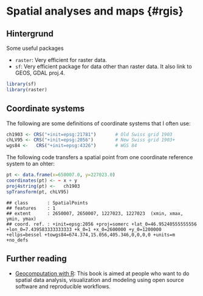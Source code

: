
# Spatial analyses and maps {#rgis}

## Hintergrund
Some useful packages
- `raster`: Very efficient for raster data.
- `sf`: Very efficient package for data other than raster data. It also link to GEOS, GDAL proj.4.


```r
library(sf)
library(raster)
```

## Coordinate systems
The following are some definitions of coordinate systems that I often use:


```r
ch1903 <- CRS("+init=epsg:21781")       # Old Swiss grid 1903
chLV95 <- CRS("+init=epsg:2056")        # New Swiss grid 1903+ 
wgs84 <-   CRS("+init=epsg:4326")       # WGS 84
```

The following code transfers a spatial point from one coordinate reference system to an ohter:


```r
pt <- data.frame(x=650007.0, y=227023.0)
coordinates(pt) <- ~ x + y
proj4string(pt) <-   ch1903 
spTransform(pt, chLV95)
```

```
## class       : SpatialPoints 
## features    : 1 
## extent      : 2650007, 2650007, 1227023, 1227023  (xmin, xmax, ymin, ymax)
## coord. ref. : +init=epsg:2056 +proj=somerc +lat_0=46.95240555555556 +lon_0=7.439583333333333 +k_0=1 +x_0=2600000 +y_0=1200000 +ellps=bessel +towgs84=674.374,15.056,405.346,0,0,0,0 +units=m +no_defs
```

## Further reading
- [Geocomputation with R](https://geocompr.robinlovelace.net): This book is aimed at people who want to do spatial data analysis, visualization and modeling using open source software and reproducible workflows. 


